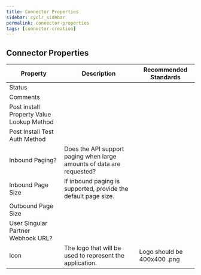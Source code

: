 ```yaml
---
title: Connector Properties
sidebar: cyclr_sidebar
permalink: connector-properties
tags: [connector-creation]
---
```


## Connector Properties

| Property | Description | Recommended Standards |
| --- | --- | --- |
| Status | | |
| Comments | | |
| Post install Property Value Lookup Method | | |
| Post Install Test Auth Method | | |
| Inbound Paging? | Does the API support paging when large amounts of data are requested? | |
| Inbound Page Size | If inbound paging is supported, provide the default page size. | |
| Outbound Page Size | | |
| User Singular Partner Webhook URL? | | |
| Icon | The logo that will be used to represent the application.| Logo should be 400x400 .png |

